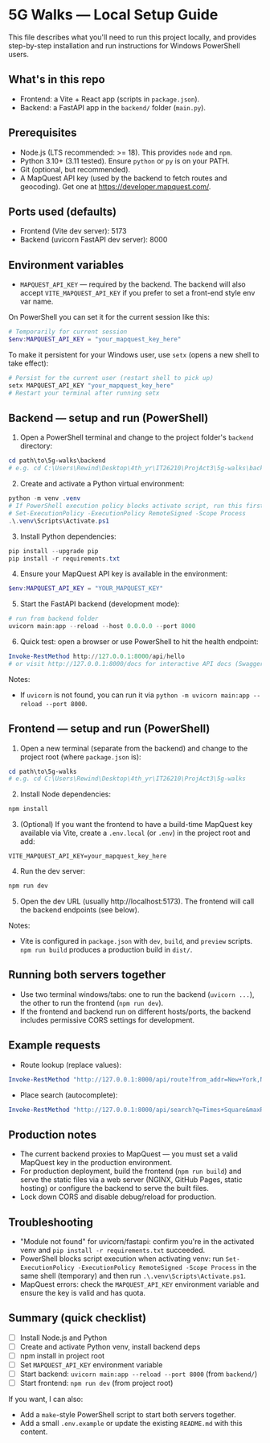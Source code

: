 # 5G Walks — Local Setup Guide

This file describes what you'll need to run this project locally, and provides step-by-step installation and run instructions for Windows PowerShell users.

## What's in this repo
- Frontend: a Vite + React app (scripts in `package.json`).
- Backend: a FastAPI app in the `backend/` folder (`main.py`).

## Prerequisites
- Node.js (LTS recommended: >= 18). This provides `node` and `npm`.
- Python 3.10+ (3.11 tested). Ensure `python` or `py` is on your PATH.
- Git (optional, but recommended).
- A MapQuest API key (used by the backend to fetch routes and geocoding). Get one at https://developer.mapquest.com/.

## Ports used (defaults)
- Frontend (Vite dev server): 5173
- Backend (uvicorn FastAPI dev server): 8000

## Environment variables
- `MAPQUEST_API_KEY` — required by the backend. The backend will also accept `VITE_MAPQUEST_API_KEY` if you prefer to set a front-end style env var name.

On PowerShell you can set it for the current session like this:

```powershell
# Temporarily for current session
$env:MAPQUEST_API_KEY = "your_mapquest_key_here"
```

To make it persistent for your Windows user, use `setx` (opens a new shell to take effect):

```powershell
# Persist for the current user (restart shell to pick up)
setx MAPQUEST_API_KEY "your_mapquest_key_here"
# Restart your terminal after running setx
```

## Backend — setup and run (PowerShell)
1. Open a PowerShell terminal and change to the project folder's `backend` directory:

```powershell
cd path\to\5g-walks\backend
# e.g. cd C:\Users\Rewind\Desktop\4th_yr\IT26210\ProjAct3\5g-walks\backend
```

2. Create and activate a Python virtual environment:

```powershell
python -m venv .venv
# If PowerShell execution policy blocks activate script, run this first in the same shell:
# Set-ExecutionPolicy -ExecutionPolicy RemoteSigned -Scope Process
.\.venv\Scripts\Activate.ps1
```

3. Install Python dependencies:

```powershell
pip install --upgrade pip
pip install -r requirements.txt
```

4. Ensure your MapQuest API key is available in the environment:

```powershell
$env:MAPQUEST_API_KEY = "YOUR_MAPQUEST_KEY"
```

5. Start the FastAPI backend (development mode):

```powershell
# run from backend folder
uvicorn main:app --reload --host 0.0.0.0 --port 8000
```

6. Quick test: open a browser or use PowerShell to hit the health endpoint:

```powershell
Invoke-RestMethod http://127.0.0.1:8000/api/hello
# or visit http://127.0.0.1:8000/docs for interactive API docs (Swagger UI)
```

Notes:
- If `uvicorn` is not found, you can run it via `python -m uvicorn main:app --reload --port 8000`.

## Frontend — setup and run (PowerShell)
1. Open a new terminal (separate from the backend) and change to the project root (where `package.json` is):

```powershell
cd path\to\5g-walks
# e.g. cd C:\Users\Rewind\Desktop\4th_yr\IT26210\ProjAct3\5g-walks
```

2. Install Node dependencies:

```powershell
npm install
```

3. (Optional) If you want the frontend to have a build-time MapQuest key available via Vite, create a `.env.local` (or `.env`) in the project root and add:

```
VITE_MAPQUEST_API_KEY=your_mapquest_key_here
```

4. Run the dev server:

```powershell
npm run dev
```

5. Open the dev URL (usually http://localhost:5173). The frontend will call the backend endpoints (see below).

Notes:
- Vite is configured in `package.json` with `dev`, `build`, and `preview` scripts. `npm run build` produces a production build in `dist/`.

## Running both servers together
- Use two terminal windows/tabs: one to run the backend (`uvicorn ...`), the other to run the frontend (`npm run dev`).
- If the frontend and backend run on different hosts/ports, the backend includes permissive CORS settings for development.

## Example requests
- Route lookup (replace values):

```powershell
Invoke-RestMethod "http://127.0.0.1:8000/api/route?from_addr=New+York,NY&to=Boston,MA&units=imperial"
```

- Place search (autocomplete):

```powershell
Invoke-RestMethod "http://127.0.0.1:8000/api/search?q=Times+Square&maxResults=5"
```

## Production notes
- The current backend proxies to MapQuest — you must set a valid MapQuest key in the production environment.
- For production deployment, build the frontend (`npm run build`) and serve the static files via a web server (NGINX, GitHub Pages, static hosting) or configure the backend to serve the built files.
- Lock down CORS and disable debug/reload for production.

## Troubleshooting
- "Module not found" for uvicorn/fastapi: confirm you're in the activated venv and `pip install -r requirements.txt` succeeded.
- PowerShell blocks script execution when activating venv: run `Set-ExecutionPolicy -ExecutionPolicy RemoteSigned -Scope Process` in the same shell (temporary) and then run `.\.venv\Scripts\Activate.ps1`.
- MapQuest errors: check the `MAPQUEST_API_KEY` environment variable and ensure the key is valid and has quota.

## Summary (quick checklist)
- [ ] Install Node.js and Python
- [ ] Create and activate Python venv, install backend deps
- [ ] npm install in project root
- [ ] Set `MAPQUEST_API_KEY` environment variable
- [ ] Start backend: `uvicorn main:app --reload --port 8000` (from `backend/`)
- [ ] Start frontend: `npm run dev` (from project root)

If you want, I can also:
- Add a `make`-style PowerShell script to start both servers together.
- Add a small `.env.example` or update the existing `README.md` with this content.
